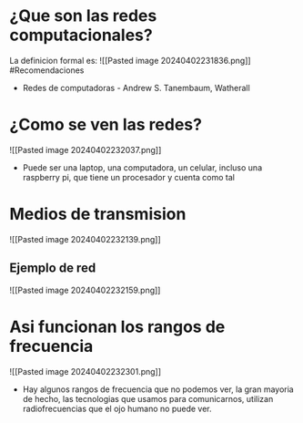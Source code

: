 # ¿Que son las redes computacionales?
La definicion formal es:
![[Pasted image 20240402231836.png]]
#Recomendaciones
- Redes de computadoras - Andrew S. Tanembaum, Watherall
# ¿Como se ven las redes?
![[Pasted image 20240402232037.png]]
- Puede ser una laptop, una computadora, un celular, incluso una raspberry pi, que tiene un procesador y cuenta como tal
# Medios de transmision
![[Pasted image 20240402232139.png]]

## Ejemplo de red
![[Pasted image 20240402232159.png]]

# Asi funcionan los rangos de frecuencia
![[Pasted image 20240402232301.png]]
- Hay algunos rangos de frecuencia que no podemos ver, la gran mayoria de hecho, las tecnologias que usamos para comunicarnos, utilizan radiofrecuencias que el ojo humano no puede ver.